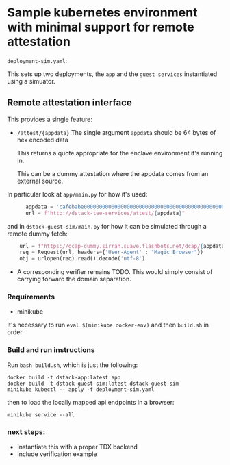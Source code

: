 # Sample kubernetes environment with minimal support for remote attestation

`deployment-sim.yaml`:

 This sets up two deployments, the `app` and the `guest services` instantiated using a simuator.

## Remote attestation interface

This provides a single feature:

- `/attest/{appdata}`
  The single argument `appdata` should be 64 bytes of hex encoded data

  This returns a quote appropriate for the enclave environment it's running in.

  This can be a dummy attestation where the appdata comes from an external source.

In particular look at `app/main.py` for how it's used:
  ```python
        appdata = 'cafebabe000000000000000000000000000000000000000000000000000000000000000000000000000000000000000000000000000000000000000000000000'
        url = f"http://dstack-tee-services/attest/{appdata}"  
  ```

and in `dstack-guest-sim/main.py` for how it can be simulated through a remote dummy fetch:
```python
    url = f"https://dcap-dummy.sirrah.suave.flashbots.net/dcap/{appdata}"
    req = Request(url, headers={'User-Agent' : "Magic Browser"})
    obj = urlopen(req).read().decode('utf-8')
```

- A corresponding verifier remains TODO. This would simply consist of carrying forward the domain separation.

### Requirements

- minikube

It's necessary to run `eval $(minikube docker-env)` and then `build.sh` in order 

### Build and run instructions

Run `bash build.sh`, which is just the following:
```
docker build -t dstack-app:latest app
docker build -t dstack-guest-sim:latest dstack-guest-sim
minikube kubectl -- apply -f deployment-sim.yaml
```

then to load the locally mapped api endpoints in a browser:
```
minikube service --all
```

### next steps:
- Instantiate this with a proper TDX backend
- Include verification example
